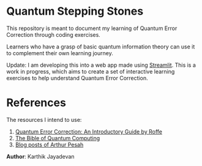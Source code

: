 # Quantum Stepping Stones

This repository is meant to document my learning of Quantum Error Correction through coding exercises.

Learners who have a grasp of basic quantum information theory can use it to complement their own learning journey.

Update:</b> I am developing this into a web app made using [Streamlit](https://streamlit.io/). This is a work in progress, which aims to create a  set of interactive learning exercises to help understand Quantum Error Correction.

# References

The resources I intend to use:

1. [Quantum Error Correction: An Introductory Guide by Roffe](http://arxiv.org/abs/1907.11157)
2. [The Bible of Quantum Computing](https://www.cambridge.org/highereducation/books/quantum-computation-and-quantum-information/01E10196D0A682A6AEFFEA52D53BE9AE#overview)
3. [Blog posts of Arthur Pesah](https://arthurpesah.me/blog/2022-01-25-intro-qec-1/)

**Author**: Karthik Jayadevan